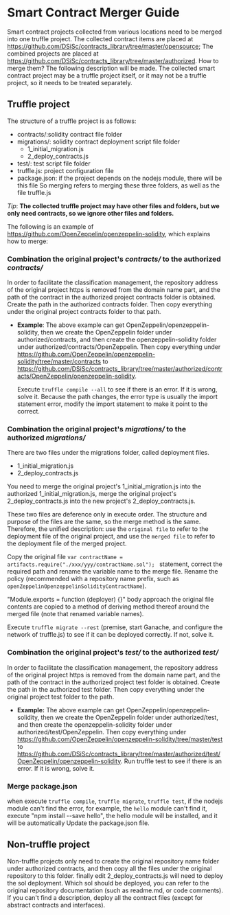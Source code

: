 # Smart Contract Merger Guide

Smart contract projects collected from various locations need to be merged into one truffle project.
The collected contract items are placed at https://github.com/DSiSc/contracts_library/tree/master/opensource;
The combined projects are placed at https://github.com/DSiSc/contracts_library/tree/master/authorized.
How to merge them? The following description will be made. The collected smart contract project may be a truffle project itself, or it may not be a truffle project, so it needs to be treated separately.

## Truffle project

The structure of a truffle project is as follows:
* contracts/:solidity contract file folder
* migrations/: solidity contract deployment script file folder
    * 1_initial_migration.js
    * 2_deploy_contracts.js
* test/: test script file folder
* truffle.js: project configuration file
* package.json: if the project depends on the nodejs module, there will be this file
So merging refers to merging these three folders, as well as the file truffle.js

_Tip_: **The collected truffle project may have other files and folders, but we only need contracts, so we ignore other files and folders.**

The following is an example of https://github.com/OpenZeppelin/openzeppelin-solidity, which explains how to merge:

### Combination the original project's _contracts/_  to the authorized _contracts/_

In order to facilitate the classification management, the repository address of the original project https is removed from the domain name part, and the path of the contract in the authorized project contracts folder is obtained.
Create the path in the authorized contracts folder.
Then copy everything under the original project contracts folder to that path.

* **Example**: The above example can get OpenZeppelin/openzeppelin-solidity, then we create the OpenZeppelin folder under authorized/contracts, and then create the openzeppelin-solidity folder under authorized/contracts/OpenZeppelin.
    Then copy everything under https://github.com/OpenZeppelin/openzeppelin-solidity/tree/master/contracts to https://github.com/DSiSc/contracts_library/tree/master/authorized/contracts/OpenZeppelin/openzeppelin-solidity.

    Execute `truffle compile --all` to see if there is an error. If it is wrong, solve it.
    Because the path changes, the error type is usually the import statement error, modify the import statement to make it point to the correct.

### Combination the original project's _migrations/_ to the authorized _migrations/_

There are two files under the migrations folder, called deployment files.
* 1_initial_migration.js
* 2_deploy_contracts.js

You need to merge the original project's 1_initial_migration.js into the authorized 1_initial_migration.js, merge the original project's 2_deploy_contracts.js into the new project's 2_deploy_contracts.js.

These two files are deference only in execute order. The structure and purpose of the files are the same, so the merge method is the same. Therefore, the unified description: use the `original file` to refer to the deployment file of the original project, and use the `merged file` to refer to the deployment file of the merged project.

Copy the original file `var contractName = artifacts.require("./xxx/yyy/contractName.sol"); ` statement, correct the required path and rename the variable name to the merge file. Rename the policy (recommended with a repository name prefix, such as `openZeppelinOpenzeppelinSolidityContractName`).

"Module.exports = function (deployer) {}" body approach the original file contents are copied to a method of deriving method thereof around the merged file (note that renamed variable names).

Execute `truffle migrate --rest` (premise, start Ganache, and configure the network of truffle.js) to see if it can be deployed correctly. If not, solve it.

### Combination the original project's _test/_ to the authorized _test/_

In order to facilitate the classification management, the repository address of the original project https is removed from the domain name part, and the path of the contract in the authorized project test folder is obtained.
Create the path in the authorized test folder.
Then copy everything under the original project test folder to the path.

* **Example:** The above example can get OpenZeppelin/openzeppelin-solidity, then we create the     OpenZeppelin folder under authorized/test, and then create the openzeppelin-solidity folder under  authorized/test/OpenZeppelin.
    Then copy everything under https://github.com/OpenZeppelin/openzeppelin-solidity/tree/master/test to https://github.com/DSiSc/contracts_library/tree/master/authorized/test/OpenZeppelin/openzeppelin-solidity.
    Run truffle test to see if there is an error. If it is wrong, solve it.
### Merge package.json

when execute `truffle compile`, `truffle migrate`, `truffle test`, if the nodejs module can't find the error, for example, the `hello` module can't find it, execute "npm install --save hello", the hello module will be installed, and it will be automatically Update the package.json file.

## Non-truffle project

Non-truffle projects only need to create the original repository name folder under authorized contracts, and then copy all the files under the original repository to this folder.
finally edit 2_deploy_contracts.js will need to deploy the sol deployment.
Which sol should be deployed, you can refer to the original repository documentation (such as readme.md, or code comments). If you can't find a description, deploy all the contract files (except for abstract contracts and interfaces).
